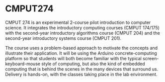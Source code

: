 # CMPUT274

CMPUT 274 is an experimental 2-course pilot introduction to computer science. It integrates the introductory computing courses (CMPUT 174/175) with the second-year introductory algorithms course (CMPUT 204) and the second-year introductory systems course (CMPUT 201).

The course uses a problem-based approach to motivate the concepts and illustrate their application. It will be using the Arduino concrete-computing platform so that students will both become familiar with the typical screen-keyboard-mouse style of computing, but also the kind of embedded computing that is behind the scenes in the many devices that surround us. Delivery is hands-on, with the classes taking place in the lab environment.
